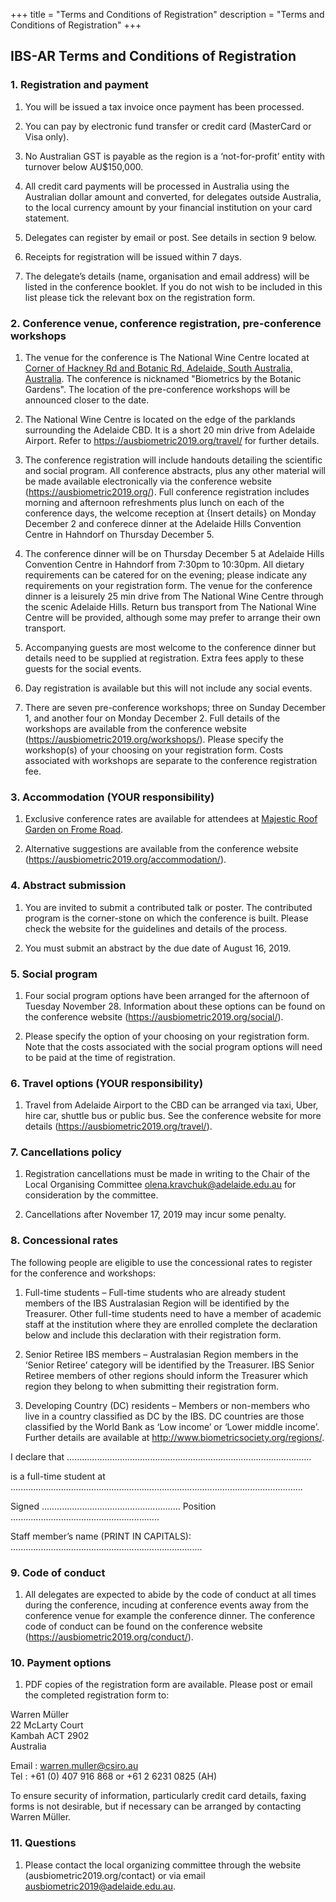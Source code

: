 +++
title = "Terms and Conditions of Registration"
description = "Terms and Conditions of Registration"
+++

## IBS-AR Terms and Conditions of Registration

### 1. Registration and payment

1. You will be issued a tax invoice once payment has been processed.

1. You can pay by electronic fund transfer or credit card (MasterCard or Visa only).

1. No Australian GST is payable as the region is a ‘not-for-profit’ entity with turnover below AU$150,000.  

1. All credit card payments will be processed in Australia using the Australian dollar amount and converted, for delegates outside Australia, to the local currency amount by your financial institution on your card statement.  

1. Delegates can register by email or post. See details in section 9 below.  

1. Receipts for registration will be issued within 7 days.   

1. The delegate’s details (name, organisation and email address) will be listed in the conference booklet.  If you do not wish to be included in this list please tick the relevant box on the registration form.  


### 2. Conference venue, conference registration, pre-conference workshops

1. 	The venue for the conference is The National Wine Centre located at [Corner of Hackney Rd and Botanic Rd, Adelaide, South Australia, Australia](https://goo.gl/maps/nLgUnvPEKDN2). The conference is nicknamed "Biometrics by the Botanic Gardens". The location of the pre-conference workshops will be announced closer to the date.  

1. 	The National Wine Centre is located on the edge of the parklands surrounding the Adelaide CBD. It is a short 20 min drive from Adelaide Airport. Refer to https://ausbiometric2019.org/travel/ for further details.  

1. 	The conference registration will include handouts detailing the scientific and social program. All conference abstracts, plus any other material will be made available electronically via the conference website (https://ausbiometric2019.org/). Full conference registration includes morning and afternoon refreshments plus lunch on each of the conference days, the welcome reception at {Insert details} on Monday December 2 and conferece dinner at the Adelaide Hills Convention Centre in Hahndorf on Thursday December 5.

1. 	The conference dinner will be on Thursday December 5 at Adelaide Hills Convention Centre in Hahndorf from 7:30pm to 10:30pm. All dietary requirements can be catered for on the evening; please indicate any requirements on your registration form. The venue for the conference dinner is a leisurely 25 min drive from The National Wine Centre through the scenic Adelaide Hills. Return bus transport from The National Wine Centre will be provided, although some may prefer to arrange their own transport. 

1. 	Accompanying guests are most welcome to the conference dinner but details need to be supplied at registration. Extra fees apply to these guests for the social events.

1. 	Day registration is available but this will not include any social events.

1.	There are seven pre-conference workshops; three on Sunday December 1, and another four on Monday December 2. Full details of the workshops are available from the conference website (https://ausbiometric2019.org/workshops/). Please specify the workshop(s) of your choosing on your registration form. Costs associated with workshops are separate to the conference registration fee.

### 3. Accommodation (YOUR responsibility)

1. 	Exclusive conference rates are available for attendees at [Majestic Roof Garden on Frome Road](https://www.roofgardenhotel.com.au/). 

1. 	Alternative suggestions are available from the conference website (https://ausbiometric2019.org/accommodation/).

### 4. Abstract submission
1. 	You are invited to submit a contributed talk or poster. The contributed program is the corner-stone on which the conference is built.  Please check the website for the guidelines and details of the process.  

1. 	You must submit an abstract by the due date of August 16, 2019.

### 5. Social program
1. 	Four social program options have been arranged for the afternoon of Tuesday November 28. Information about these options can be found on the conference website (https://ausbiometric2019.org/social/). 

1. 	Please specify the option of your choosing on your registration form. Note that the costs associated with the social program options will need to be paid at the time of registration.

### 6. Travel options (YOUR responsibility)
1. 	Travel from Adelaide Airport to the CBD can be arranged via taxi, Uber, hire car, shuttle bus or public bus. See the conference website for more details (https://ausbiometric2019.org/travel/).


### 7. Cancellations policy

1. 	Registration cancellations must be made in writing to the Chair of the Local Organising Committee [olena.kravchuk@adelaide.edu.au](mailto:olena.kravchuk@adelaide.edu.au) for consideration by the committee. 

1. 	Cancellations after November 17, 2019 may incur some penalty.

### 8. Concessional rates

The following people are eligible to use the concessional rates to register for the conference and workshops:  

1. 	Full-time students – Full-time students who are already student members of the IBS Australasian Region will be identified by the Treasurer. Other full-time students need to have a member of academic staff at the institution where they are enrolled complete the declaration below and include this declaration with their registration form.

1. 	Senior Retiree IBS members – Australasian Region members in the ‘Senior Retiree’ category will be identified by the Treasurer. IBS Senior Retiree members of other regions should inform the Treasurer which region they belong to when submitting their registration form.

1. 	Developing Country (DC) residents – Members or non-members who live in a country classified as DC by the IBS. DC countries are those classified by the World Bank as ‘Low income’ or ‘Lower middle income’. Further details are available at http://www.biometricsociety.org/regions/.

I declare that …………………………………………………………………………………….

is a full-time student at ....................................................................................................................

Signed  .......................................................           Position   ...........................................................

Staff member’s name (PRINT IN CAPITALS): ............................................................................

### 9. Code of conduct

1. All delegates are expected to abide by the code of conduct at all times during the conference, incuding at conference events away from the conference venue for example the conference dinner. The conference code of conduct can be found on the conference website (https://ausbiometric2019.org/conduct/).

### 10. Payment options

1. PDF copies of the registration form are available. Please post or email the completed registration form to:

Warren Müller  
22 McLarty Court  
Kambah ACT 2902  
Australia

Email : [warren.muller@csiro.au](mailto:warren.muller@csiro.au)  
Tel : +61 (0) 407 916 868 or +61 2 6231 0825 (AH) 

To ensure security of information, particularly credit card details, faxing forms is not desirable, but if necessary can be arranged by contacting Warren Müller.


### 11.	Questions
1. 	Please contact the local organizing committee through the website (ausbiometric2019.org/contact) or via email [ausbiometric2019@adelaide.edu.au](mailto:ausbiometric2019@adelaide.edu.au).
